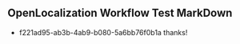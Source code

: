 ## OpenLocalization Workflow Test MarkDown
* f221ad95-ab3b-4ab9-b080-5a6bb76f0b1a thanks!

<!--HONumber=Jul16_HO3-->


